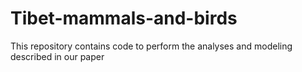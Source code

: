 # Tibet-mammals-and-birds
This repository contains code to perform the analyses and modeling described in our paper
